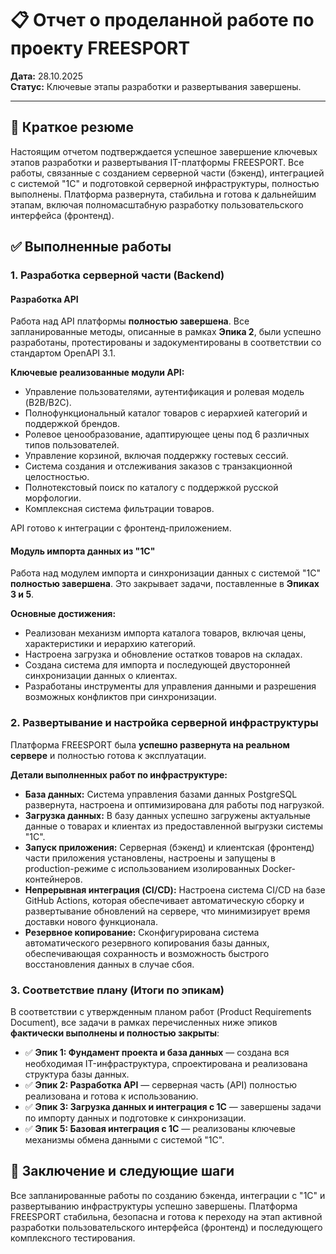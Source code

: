 # 📋 Отчет о проделанной работе по проекту FREESPORT

**Дата:** 28.10.2025  
**Статус:** Ключевые этапы разработки и развертывания завершены.

---

## 📄 Краткое резюме

Настоящим отчетом подтверждается успешное завершение ключевых этапов разработки и развертывания IT-платформы FREESPORT. Все работы, связанные с созданием серверной части (бэкенд), интеграцией с системой "1С" и подготовкой серверной инфраструктуры, полностью выполнены. Платформа развернута, стабильна и готова к дальнейшим этапам, включая полномасштабную разработку пользовательского интерфейса (фронтенд).

## ✅ Выполненные работы

### 1. Разработка серверной части (Backend)

#### **Разработка API**
Работа над API платформы **полностью завершена**. Все запланированные методы, описанные в рамках **Эпика 2**, были успешно разработаны, протестированы и задокументированы в соответствии со стандартом OpenAPI 3.1. 

**Ключевые реализованные модули API:**
*   Управление пользователями, аутентификация и ролевая модель (B2B/B2C).
*   Полнофункциональный каталог товаров с иерархией категорий и поддержкой брендов.
*   Ролевое ценообразование, адаптирующее цены под 6 различных типов пользователей.
*   Управление корзиной, включая поддержку гостевых сессий.
*   Система создания и отслеживания заказов с транзакционной целостностью.
*   Полнотекстовый поиск по каталогу с поддержкой русской морфологии.
*   Комплексная система фильтрации товаров.

API готово к интеграции с фронтенд-приложением.

#### **Модуль импорта данных из "1С"**
Работа над модулем импорта и синхронизации данных с системой "1С" **полностью завершена**. Это закрывает задачи, поставленные в **Эпиках 3 и 5**.

**Основные достижения:**
*   Реализован механизм импорта каталога товаров, включая цены, характеристики и иерархию категорий.
*   Настроена загрузка и обновление остатков товаров на складах.
*   Создана система для импорта и последующей двусторонней синхронизации данных о клиентах.
*   Разработаны инструменты для управления данными и разрешения возможных конфликтов при синхронизации.

### 2. Развертывание и настройка серверной инфраструктуры

Платформа FREESPORT была **успешно развернута на реальном сервере** и полностью готова к эксплуатации.

**Детали выполненных работ по инфраструктуре:**
*   **База данных:** Система управления базами данных PostgreSQL развернута, настроена и оптимизирована для работы под нагрузкой.
*   **Загрузка данных:** В базу данных успешно загружены актуальные данные о товарах и клиентах из предоставленной выгрузки системы "1С".
*   **Запуск приложения:** Серверная (бэкенд) и клиентская (фронтенд) части приложения установлены, настроены и запущены в production-режиме с использованием изолированных Docker-контейнеров.
*   **Непрерывная интеграция (CI/CD):** Настроена система CI/CD на базе GitHub Actions, которая обеспечивает автоматическую сборку и развертывание обновлений на сервере, что минимизирует время доставки нового функционала.
*   **Резервное копирование:** Сконфигурирована система автоматического резервного копирования базы данных, обеспечивающая сохранность и возможность быстрого восстановления данных в случае сбоя.

### 3. Соответствие плану (Итоги по эпикам)

В соответствии с утвержденным планом работ (Product Requirements Document), все задачи в рамках перечисленных ниже эпиков **фактически выполнены и полностью закрыты**:

*   ✅ **Эпик 1: Фундамент проекта и база данных** — создана вся необходимая IT-инфраструктура, спроектирована и реализована структура базы данных.
*   ✅ **Эпик 2: Разработка API** — серверная часть (API) полностью реализована и готова к использованию.
*   ✅ **Эпик 3: Загрузка данных и интеграция с 1С** — завершены задачи по импорту данных и подготовке к синхронизации.
*   ✅ **Эпик 5: Базовая интеграция с 1С** — реализованы ключевые механизмы обмена данными с системой "1С".

## 🚀 Заключение и следующие шаги

Все запланированные работы по созданию бэкенда, интеграции с "1С" и развертыванию инфраструктуры успешно завершены. Платформа FREESPORT стабильна, безопасна и готова к переходу на этап активной разработки пользовательского интерфейса (фронтенд) и последующего комплексного тестирования.